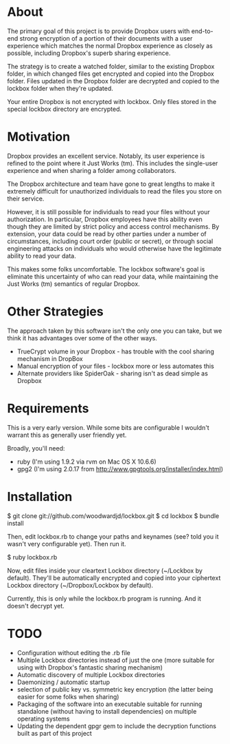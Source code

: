 About
=====

The primary goal of this project is to provide Dropbox users with
end-to-end strong encryption of a portion of their documents with a
user experience which matches the normal Dropbox experience as closely
as possible, including Dropbox's superb sharing experience.

The strategy is to create a watched folder, similar to the existing
Dropbox folder, in which changed files get encrypted and copied into
the Dropbox folder.  Files updated in the Dropbox folder are decrypted
and copied to the lockbox folder when they're updated.

Your entire Dropbox is not encrypted with lockbox.  Only files stored
in the special lockbox directory are encrypted. 

Motivation
==========

Dropbox provides an excellent service.  Notably, its user experience
is refined to the point where it Just Works (tm).  This includes the
single-user experience and when sharing a folder among collaborators.

The Dropbox architecture and team have gone to great lengths to make
it extremely difficult for unauthorized individuals to read the files
you store on their service.

However, it is still possible for individuals to read your files
without your authorization.  In particular, Dropbox employees have
this ability even though they are limited by strict policy and access
control mechanisms.  By extension, your data could be read by other
parties under a number of circumstances, including court order (public
or secret), or through social engineering attacks on individuals who
would otherwise have the legitimate ability to read your data.

This makes some folks uncomfortable.  The lockbox software's goal is
eliminate this uncertainty of who can read your data, while
maintaining the Just Works (tm) semantics of regular Dropbox.

Other Strategies
================

The approach taken by this software isn't the only one you can take,
but we think it has advantages over some of the other ways.

* TrueCrypt volume in your Dropbox - has trouble with the cool sharing
  mechanism in DropBox
* Manual encryption of your files - lockbox more or less automates this
* Alternate providers like SpiderOak - sharing isn't as dead simple as Dropbox

Requirements
============

This is a very early version.  While some bits are configurable I
wouldn't warrant this as generally user friendly yet.

Broadly, you'll need:
* ruby (I'm using 1.9.2 via rvm on Mac OS X 10.6.6)
* gpg2 (I'm using 2.0.17 from http://www.gpgtools.org/installer/index.html)

Installation
============

$ git clone git://github.com/woodwardjd/lockbox.git
$ cd lockbox
$ bundle install

Then, edit lockbox.rb to change your paths and keynames (see?  told
you it wasn't very configurable yet).  Then run it.

$ ruby lockbox.rb

Now, edit files inside your cleartext Lockbox directory (~/Lockbox by
default).  They'll be automatically encrypted and copied into your
ciphertext Lockbox directory (~/Dropbox/Lockbox by default).

Currently, this is only while the lockbox.rb program is running.  And
it doesn't decrypt yet.

TODO
====

* Configuration without editing the .rb file
* Multiple Lockbox directories instead of just the one (more suitable
  for using with Dropbox's fantastic sharing mechanism)
* Automatic discovery of multiple Lockbox directories
* Daemonizing / automatic startup
* selection of public key vs. symmetric key encryption (the latter
  being easier for some folks when sharing)
* Packaging of the software into an executable suitable for running
  standalone (without having to install dependencies) on multiple operating systems
* Updating the dependent gpgr gem to include the decryption functions
  built as part of this project
